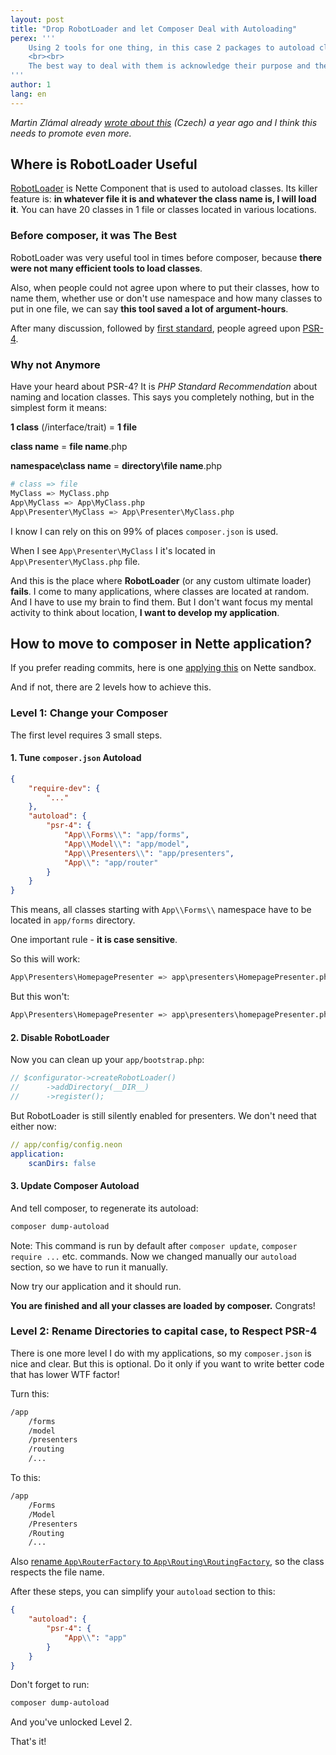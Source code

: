 ```yaml
---
layout: post
title: "Drop RobotLoader and let Composer Deal with Autoloading"
perex: '''
    Using 2 tools for one thing, in this case 2 packages to autoload classes, are sign of architecture smell. Many application I see contain RobotLoader for historical reasons. I will borrow this from psychology: pathological behavioral patterns tear us down in the present, but were useful in past.
    <br><br>
    The best way to deal with them is acknowledge their purpose and then, let them go and enjoy the gift of present.
'''
author: 1
lang: en
---
```


*Martin Zlámal already [wrote about this](http://zlml.cz/psr-4-autoloader-aplikace) (Czech) a year ago and I think this needs to promote even more.*

## Where is RobotLoader Useful

[RobotLoader](https://doc.nette.org/en/auto-loading#toc-nette-loaders-robotloader) is Nette Component that is used to autoload classes. Its killer feature is: **in whatever file it is and whatever the class name is, I will load it**. You can have 20 classes in 1 file or classes located in various locations.

### Before composer, it was The Best

RobotLoader was very useful tool in times before composer, because **there were not many efficient tools to load classes**.

Also, when people could not agree upon where to put their classes, how to name them, whether use or don't use namespace and how many classes to put in one file, we can say **this tool saved a lot of argument-hours**.

After many discussion, followed by [first standard](http://www.php-fig.org/psr/psr-0/), people agreed upon [PSR-4](http://www.php-fig.org/psr/psr-4/).


### Why not Anymore

Have your heard about PSR-4? It is *PHP Standard Recommendation* about naming and location classes. This says you completely nothing, but in the simplest form it means:

**1 class** (/interface/trait) = **1 file**

**class name** = **file name**.php

**namespace\class name** = **directory\file name**.php

```bash
# class => file
MyClass => MyClass.php
App\MyClass => App\MyClass.php
App\Presenter\MyClass => App\Presenter\MyClass.php
```

I know I can rely on this on 99% of places `composer.json` is used.

When I see `App\Presenter\MyClass` I  it's located in `App\Presenter\MyClass.php` file.

And this is the place where **RobotLoader** (or any custom ultimate loader) **fails**. I come to many applications, where classes are located at random. And I have to use my brain to find them. But I don't want focus my mental activity to think about location, **I want to develop my application**.


## How to move to composer in Nette application?

If you prefer reading commits, here is one [applying this](https://github.com/TomasVotruba/igloonet-se-skoli/pull/8/commits/10f389738ca1fef559ba9fd9509b36151cdaf400) on Nette sandbox.

And if not, there are 2 levels how to achieve this.

### Level 1: Change your Composer

The first level requires 3 small steps.

#### 1. Tune `composer.json` Autoload

```json
{
    "require-dev": {
        "..."
    },
    "autoload": {
        "psr-4": {
            "App\\Forms\\": "app/forms",
            "App\\Model\\": "app/model",
            "App\\Presenters\\": "app/presenters",
            "App\\": "app/router"
        }
    }
}
```

This means, all classes starting with `App\\Forms\\` namespace have to be located in `app/forms` directory.

One important rule - **it is case sensitive**.

So this will work:

```bash
App\Presenters\HomepagePresenter => app\presenters\HomepagePresenter.php
```

But this won't:

```bash
App\Presenters\HomepagePresenter => app\presenters\homepagePresenter.php
```

#### 2. Disable RobotLoader

Now you can clean up your `app/bootstrap.php`:

```php
// $configurator->createRobotLoader()
//      ->addDirectory(__DIR__)
//      ->register();
```

But RobotLoader is still silently enabled for presenters. We don't need that either now:

```yaml
// app/config/config.neon
application:
    scanDirs: false
```


#### 3. Update Composer Autoload

And tell composer, to regenerate its autoload:

```bash
composer dump-autoload
```

Note: This command is run by default after `composer update`, `composer require ...` etc. commands. Now we changed manually our `autoload` section, so we have to run it manually.

Now try our application and it should run.

**You are finished and all your classes are loaded by composer.** Congrats!

### Level 2: Rename Directories to capital case, to Respect PSR-4

There is one more level I do with my applications, so my `composer.json` is nice and clear. But this is optional. Do it only if you want to write better code that has lower WTF factor!

Turn this:

```bash
/app
    /forms
    /model
    /presenters
    /routing
    /...
```

To this:

```bash
/app
    /Forms
    /Model
    /Presenters
    /Routing
    /...
```

Also [rename `App\RouterFactory` to `App\Routing\RoutingFactory`](https://github.com/nette/sandbox/pull/86), so the class respects the file name.

After these steps, you can simplify your `autoload` section to this:

```json
{
    "autoload": {
        "psr-4": {
            "App\\": "app"
        }
    }
}
```

Don't forget to run:

```bash
composer dump-autoload
```

And you've unlocked Level 2.

That's it!
